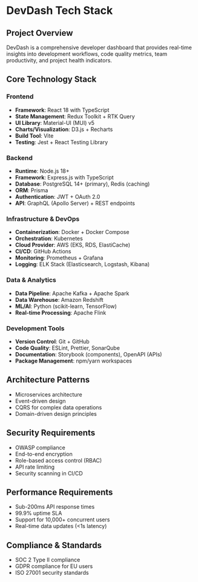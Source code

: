 # DevDash Tech Stack

## Project Overview
DevDash is a comprehensive developer dashboard that provides real-time insights into development workflows, code quality metrics, team productivity, and project health indicators.

## Core Technology Stack

### Frontend
- **Framework**: React 18 with TypeScript
- **State Management**: Redux Toolkit + RTK Query
- **UI Library**: Material-UI (MUI) v5
- **Charts/Visualization**: D3.js + Recharts
- **Build Tool**: Vite
- **Testing**: Jest + React Testing Library

### Backend
- **Runtime**: Node.js 18+
- **Framework**: Express.js with TypeScript
- **Database**: PostgreSQL 14+ (primary), Redis (caching)
- **ORM**: Prisma
- **Authentication**: JWT + OAuth 2.0
- **API**: GraphQL (Apollo Server) + REST endpoints

### Infrastructure & DevOps
- **Containerization**: Docker + Docker Compose
- **Orchestration**: Kubernetes
- **Cloud Provider**: AWS (EKS, RDS, ElastiCache)
- **CI/CD**: GitHub Actions
- **Monitoring**: Prometheus + Grafana
- **Logging**: ELK Stack (Elasticsearch, Logstash, Kibana)

### Data & Analytics
- **Data Pipeline**: Apache Kafka + Apache Spark
- **Data Warehouse**: Amazon Redshift
- **ML/AI**: Python (scikit-learn, TensorFlow)
- **Real-time Processing**: Apache Flink

### Development Tools
- **Version Control**: Git + GitHub
- **Code Quality**: ESLint, Prettier, SonarQube
- **Documentation**: Storybook (components), OpenAPI (APIs)
- **Package Management**: npm/yarn workspaces

## Architecture Patterns
- Microservices architecture
- Event-driven design
- CQRS for complex data operations
- Domain-driven design principles

## Security Requirements
- OWASP compliance
- End-to-end encryption
- Role-based access control (RBAC)
- API rate limiting
- Security scanning in CI/CD

## Performance Requirements
- Sub-200ms API response times
- 99.9% uptime SLA
- Support for 10,000+ concurrent users
- Real-time data updates (<1s latency)

## Compliance & Standards
- SOC 2 Type II compliance
- GDPR compliance for EU users
- ISO 27001 security standards
